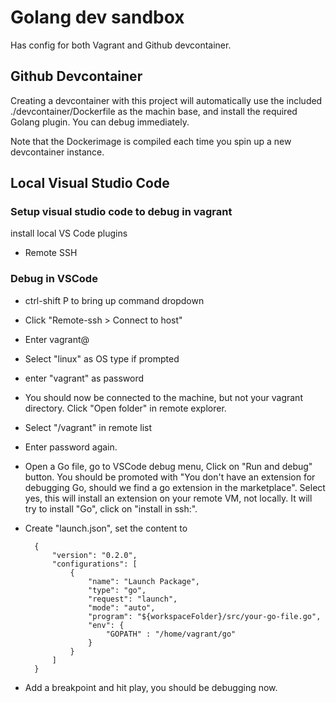 # Golang dev sandbox 

Has config for both Vagrant and Github devcontainer.

## Github Devcontainer

Creating a devcontainer with this project will automatically use the included ./devcontainer/Dockerfile as the machin base, and install the required Golang plugin. You can debug immediately.

Note that the Dockerimage is compiled each time you spin up a new devcontainer instance.

## Local Visual Studio Code

### Setup visual studio code to debug in vagrant

install local VS Code plugins

- Remote SSH

### Debug in VSCode

- ctrl-shift P to bring up command dropdown
- Click "Remote-ssh > Connect to host"
- Enter vagrant@<guest VP IP>
- Select "linux" as OS type if prompted
- enter "vagrant" as password
- You should now be connected to the machine, but not your vagrant directory. Click "Open folder" in remote explorer.
- Select "/vagrant" in remote list
- Enter password again.
- Open a Go file, go to VSCode debug menu, Click on "Run and debug" button. You should be promoted with "You don't have an extension for debugging Go, should we find a go extension in the marketplace". Select yes, this will install an extension on your remote VM, not locally. It will try to install "Go", click on "install in ssh:<IP>".
- Create "launch.json", set the content to 

        {
            "version": "0.2.0",
            "configurations": [
                {
                    "name": "Launch Package",
                    "type": "go",
                    "request": "launch",
                    "mode": "auto",
                    "program": "${workspaceFolder}/src/your-go-file.go",
                    "env": {
                        "GOPATH" : "/home/vagrant/go"
                    }
                }
            ]
        }
        
- Add a breakpoint and hit play, you should be debugging now.